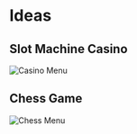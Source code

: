 # Ideas

## Slot Machine Casino

![Casino Menu](https://github.com/SlySlinky/Games/blob/main/images/CasinoMenuOutline.png?raw=true)

## Chess Game

![Chess Menu](https://github.com/SlySlinky/Games/blob/main/images/ChessMenuOutline.png?raw=true)
